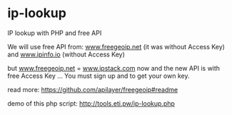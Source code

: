# ip-lookup
IP lookup with PHP and free API

We will use free API from: www.freegeoip.net (it was without Access Key) and www.ipinfo.io (without Access Key)

but www.freegeoip.net = www.ipstack.com now and the new API is with free Access Key ... You must sign up and to get your own key.

read more: https://github.com/apilayer/freegeoip#readme

demo of this php script: http://tools.eti.pw/ip-lookup.php
